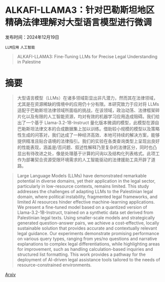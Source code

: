 # ALKAFI-LLAMA3：针对巴勒斯坦地区精确法律理解对大型语言模型进行微调

发布时间：2024年12月19日

`LLM应用` `人工智能`

> ALKAFI-LLAMA3: Fine-Tuning LLMs for Precise Legal Understanding in Palestine

# 摘要

> 大型语言模型（LLMs）在诸多领域彰显出非凡潜力，然而其在法律领域，尤其是在资源稀缺的情境中的应用仍十分有限。本研究致力于应对将 LLMs 适配于巴勒斯坦法律领域所面临的挑战，在该领域，政治动荡、法律框架碎片化以及有限的人工智能资源，均对有效的机器学习应用造成阻碍。我们给出了一个基于 Llama-3.2-1B-Instruct 量化版本微调的模型，此模型在源自巴勒斯坦法律文本的合成数据集上加以训练。借助较小规模的模型以及策略性生成的问答对，我们达成了一种经济高效、本地可持续的解决方案，能够提供精准且贴合语境的法律指引。我们的实验在各类查询类型上呈现出良好的性能表现，涵盖是/否问题、叙述性解释乃至复杂的法律区分，同时也凸显出有待改进之处，像是处理基于计算的问询以及结构化列表格式。此项工作为部署契合资源受限环境需求的人工智能驱动的法律援助工具开辟了道路。

> Large Language Models (LLMs) have demonstrated remarkable potential in diverse domains, yet their application in the legal sector, particularly in low-resource contexts, remains limited. This study addresses the challenges of adapting LLMs to the Palestinian legal domain, where political instability, fragmented legal frameworks, and limited AI resources hinder effective machine-learning applications. We present a fine-tuned model based on a quantized version of Llama-3.2-1B-Instruct, trained on a synthetic data set derived from Palestinian legal texts. Using smaller-scale models and strategically generated question-answer pairs, we achieve a cost-effective, locally sustainable solution that provides accurate and contextually relevant legal guidance. Our experiments demonstrate promising performance on various query types, ranging from yes/no questions and narrative explanations to complex legal differentiations, while highlighting areas for improvement, such as handling calculation-based inquiries and structured list formatting. This work provides a pathway for the deployment of AI-driven legal assistance tools tailored to the needs of resource-constrained environments.

[Arxiv](https://arxiv.org/abs/2412.14771)